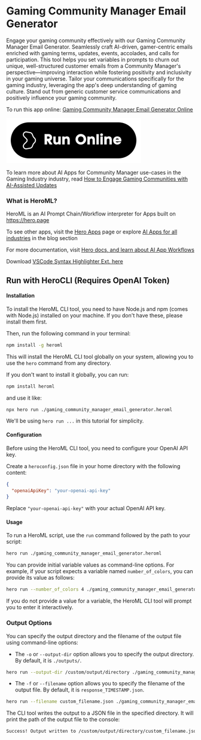 # Gaming Community Manager Email Generator

Engage your gaming community effectively with our Gaming Community Manager Email Generator. Seamlessly craft AI-driven, gamer-centric emails enriched with gaming terms, updates, events, accolades, and calls for participation. This tool helps you set variables in prompts to churn out unique, well-structured customer emails from a Community Manager's perspective—improving interaction while fostering positivity and inclusivity in your gaming universe. Tailor your communications specifically for the gaming industry, leveraging the app's deep understanding of gaming culture. Stand out from generic customer service communications and positively influence your gaming community.

To run this app online: [Gaming Community Manager Email Generator Online](https://hero.page/app/gaming-community-manager-email-generator-gaming-community-engagement-email-automation/jeDcsHhQn6GENxHilc3V)

[![Run Gaming Community Manager Email Generator Online](/assets/run.svg)](https://hero.page/app/gaming-community-manager-email-generator-gaming-community-engagement-email-automation/jeDcsHhQn6GENxHilc3V)

To learn more about AI Apps for Community Manager use-cases in the Gaming Industry industry, read [How to Engage Gaming Communities with AI-Assisted Updates](https://hero.page/blog/ai/gaming-industry/how-to-engage-gaming-communities-with-ai-assisted-updates/170899)

### What is HeroML?
HeroML is an AI Prompt Chain/Workflow interpreter for Apps built on https://hero.page 

To see other apps, visit the [Hero Apps](https://hero.page/apps) page or explore [AI Apps for all industries](https://hero.page/blog) in the blog section

For more documentation, visit [Hero docs, and learn about AI App Workflows](https://hero.page/tutorials/introduction-to-heroml)

Download [VSCode Syntax Highlighter Ext. here](https://marketplace.visualstudio.com/items?itemName=hero-page.heroml)

## Run with HeroCLI (Requires OpenAI Token)

#### Installation

To install the HeroML CLI tool, you need to have Node.js and npm (comes with Node.js) installed on your machine. If you don't have these, please install them first. 

Then, run the following command in your terminal:

```bash
npm install -g heroml
```

This will install the HeroML CLI tool globally on your system, allowing you to use the `hero` command from any directory.

If you don't want to install it globally, you can run:

```bash
npm install heroml
```

and use it like:

```bash
npx hero run ./gaming_community_manager_email_generator.heroml
```

We'll be using `hero run ...` in this tutorial for simplicity.

#### Configuration

Before using the HeroML CLI tool, you need to configure your OpenAI API key. 

Create a `heroconfig.json` file in your home directory with the following content:

```json
{
  "openaiApiKey": "your-openai-api-key"
}
```

Replace `"your-openai-api-key"` with your actual OpenAI API key.

#### Usage

To run a HeroML script, use the `run` command followed by the path to your script:

```bash
hero run ./gaming_community_manager_email_generator.heroml
```

You can provide initial variable values as command-line options. For example, if your script expects a variable named `number_of_colors`, you can provide its value as follows:

```bash
hero run --number_of_colors 4 ./gaming_community_manager_email_generator.heroml
```

If you do not provide a value for a variable, the HeroML CLI tool will prompt you to enter it interactively.

### Output Options

You can specify the output directory and the filename of the output file using command-line options:

- The `-o` or `--output-dir` option allows you to specify the output directory. By default, it is `./outputs/`.

```bash
hero run --output-dir /custom/output/directory ./gaming_community_manager_email_generator.heroml
```

- The `-f` or `--filename` option allows you to specify the filename of the output file. By default, it is `response_TIMESTAMP.json`.

```bash
hero run --filename custom_filename.json ./gaming_community_manager_email_generator.heroml
```

The CLI tool writes the output to a JSON file in the specified directory. It will print the path of the output file to the console:

```bash
Success! Output written to /custom/output/directory/custom_filename.json
```

